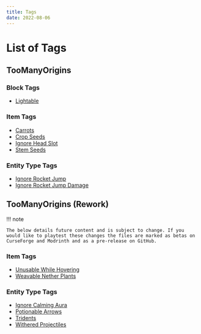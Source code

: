 ```yaml
---
title: Tags
date: 2022-08-06
---
```


# List of Tags

## TooManyOrigins

### Block Tags
- [Lightable](tags/block/lightable.md)

### Item Tags
- [Carrots](tags/item/carrots.md)
- [Crop Seeds](tags/item/crop_seeds.md)
- [Ignore Head Slot](tags/item/ignore_head_slot.md)
- [Stem Seeds](tags/item/stem_seeds.md)

### Entity Type Tags
- [Ignore Rocket Jump](tags/entity_type/ignore_rocket_jump.md)
- [Ignore Rocket Jump Damage](tags/entity_type/ignore_rocket_jump_damage.md)

## TooManyOrigins (Rework)
!!! note

    The below details future content and is subject to change. If you would like to playtest these changes the files are marked as betas on CurseForge and Modrinth and as a pre-release on GitHub.

### Item Tags
- [Unusable While Hovering](tags/item/unusable_while_hovering.md)
- [Weavable Nether Plants](tags/item/weavable_nether_plants.md)

### Entity Type Tags
- [Ignore Calming Aura](tags/entity_type/ignore_calming_aura.md)
- [Potionable Arrows](tags/entity_type/potionable_arrows.md)
- [Tridents](tags/entity_type/tridents.md)
- [Withered Projectiles](tags/entity_type/withered_projectiles.md)